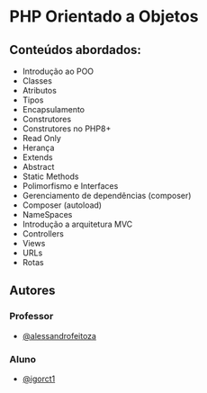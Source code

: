 
#  PHP Orientado a Objetos
## Conteúdos abordados:

- Introdução ao POO
- Classes
- Atributos
- Tipos
- Encapsulamento
- Construtores
- Construtores no PHP8+
- Read Only
- Herança
- Extends
- Abstract
- Static Methods
- Polimorfismo e Interfaces
- Gerenciamento de dependências (composer)
- Composer (autoload)
- NameSpaces
- Introdução a arquitetura MVC
- Controllers
- Views
- URLs
- Rotas


## Autores
### Professor
- [@alessandrofeitoza](https://github.com/alessandrofeitoza)
### Aluno
- [@igorct1](https://github.com/igorct1)

